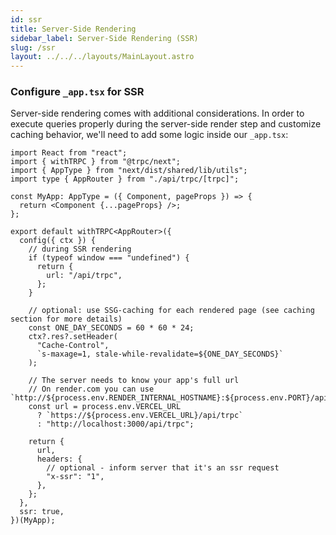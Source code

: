 ```yaml
---
id: ssr
title: Server-Side Rendering
sidebar_label: Server-Side Rendering (SSR)
slug: /ssr
layout: ../../../layouts/MainLayout.astro
---
```


### Configure `_app.tsx` for SSR

Server-side rendering comes with additional considerations. In order to execute queries properly during the server-side render step and customize caching behavior, we'll need to add some logic inside our `_app.tsx`:

```tsx
import React from "react";
import { withTRPC } from "@trpc/next";
import { AppType } from "next/dist/shared/lib/utils";
import type { AppRouter } from "./api/trpc/[trpc]";

const MyApp: AppType = ({ Component, pageProps }) => {
  return <Component {...pageProps} />;
};

export default withTRPC<AppRouter>({
  config({ ctx }) {
    // during SSR rendering
    if (typeof window === "undefined") {
      return {
        url: "/api/trpc",
      };
    }

    // optional: use SSG-caching for each rendered page (see caching section for more details)
    const ONE_DAY_SECONDS = 60 * 60 * 24;
    ctx?.res?.setHeader(
      "Cache-Control",
      `s-maxage=1, stale-while-revalidate=${ONE_DAY_SECONDS}`
    );

    // The server needs to know your app's full url
    // On render.com you can use `http://${process.env.RENDER_INTERNAL_HOSTNAME}:${process.env.PORT}/api/trpc`
    const url = process.env.VERCEL_URL
      ? `https://${process.env.VERCEL_URL}/api/trpc`
      : "http://localhost:3000/api/trpc";

    return {
      url,
      headers: {
        // optional - inform server that it's an ssr request
        "x-ssr": "1",
      },
    };
  },
  ssr: true,
})(MyApp);
```
